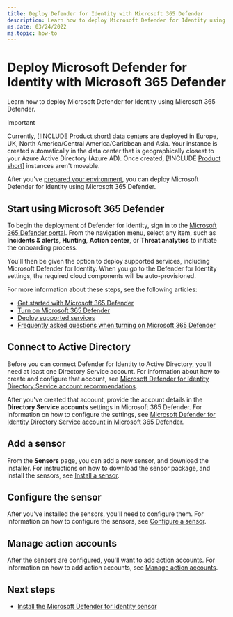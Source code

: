 ```yaml
---
title: Deploy Defender for Identity with Microsoft 365 Defender
description: Learn how to deploy Microsoft Defender for Identity using Microsoft 365 Defender
ms.date: 03/24/2022
ms.topic: how-to
---
```


# Deploy Microsoft Defender for Identity with Microsoft 365 Defender

Learn how to deploy Microsoft Defender for Identity using Microsoft 365 Defender.

> [!IMPORTANT]
> Currently, [!INCLUDE [Product short](includes/product-short.md)] data centers are deployed in Europe, UK, North America/Central America/Caribbean and Asia. Your instance is created automatically in the data center that is geographically closest to your Azure Active Directory (Azure AD). Once created, [!INCLUDE [Product short](includes/product-short.md)] instances aren't movable.

After you've [prepared your environment](prerequisites.md), you can deploy Microsoft Defender for Identity using Microsoft 365 Defender.

## Start using Microsoft 365 Defender

To begin the deployment of Defender for Identity, sign in to the [Microsoft 365 Defender portal](https://security.microsoft.com). From the navigation menu, select any item, such as **Incidents & alerts**, **Hunting**, **Action center**, or **Threat analytics** to initiate the onboarding process.

You'll then be given the option to deploy supported services, including Microsoft Defender for Identity. When you go to the Defender for Identity settings, the required cloud components will be auto-provisioned.

For more information about these steps, see the following articles:

- [Get started with Microsoft 365 Defender](/microsoft-365/security/defender/get-started)
- [Turn on Microsoft 365 Defender](/microsoft-365/security/defender/m365d-enable)
- [Deploy supported services](/microsoft-365/security/defender/deploy-supported-services)
- [Frequently asked questions when turning on Microsoft 365 Defender](/microsoft-365/security/defender/m365d-enable-faq)

## Connect to Active Directory

Before you can connect Defender for Identity to Active Directory, you'll need at least one Directory Service account. For information about how to create and configure that account, see [Microsoft Defender for Identity Directory Service account recommendations](directory-service-accounts.md).

After you've created that account, provide the account details in the **Directory Service accounts** settings in Microsoft 365 Defender. For information on how to configure the settings, see [Microsoft Defender for Identity Directory Service account in Microsoft 365 Defender](directory-service-accounts.md#configure-directory-service-account-in-microsoft-365-defender).

## Add a sensor

From the **Sensors** page, you can add a new sensor, and download the installer. For instructions on how to download the sensor package, and install the sensors, see [Install a sensor](install-sensor.md).

## Configure the sensor

After you've installed the sensors, you'll need to configure them. For information on how to configure the sensors, see [Configure a sensor](configure-sensor-settings.md).

## Manage action accounts

After the sensors are configured, you'll want to add action accounts. For information on how to add action accounts, see [Manage action accounts](manage-action-accounts.md).

## Next steps

- [Install the Microsoft Defender for Identity sensor](install-sensor.md)
